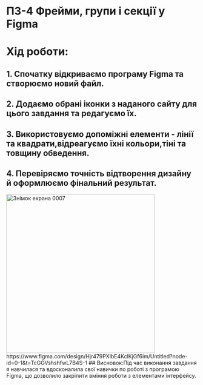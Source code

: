 # ПЗ-4 Фрейми, групи і секції у Figma
# Хід роботи:
## 1. Спочатку відкриваємо програму Figma та створюємо новий файл.
## 2. Додаємо обрані іконки з наданого сайту для цього завдання та редагуємо їх.
## 3. Використовуємо допоміжні елементи - лінії та квадрати,відреагуємо їхні кольори,тіні та товщину обведення.
## 4. Перевіряємо точність відтворення дизайну й оформлюємо фінальний результат.
<img width="392" height="420" alt="Знімок екрана 0007" src="https://github.com/user-attachments/assets/88a69099-4a41-4744-b83f-4e1f9ea67ad2" />
https://www.figma.com/design/Hjr479PXlbE4KclKjGf6im/Untitled?node-id=0-1&t=TcGGVshshfwL7B4S-1
## Висновок:Під час виконання завдання я навчилася та вдосконалила свої навички по роботі з програмою Figma, що дозволило закріпити вміння  роботи з елементами інтерфейсу.
